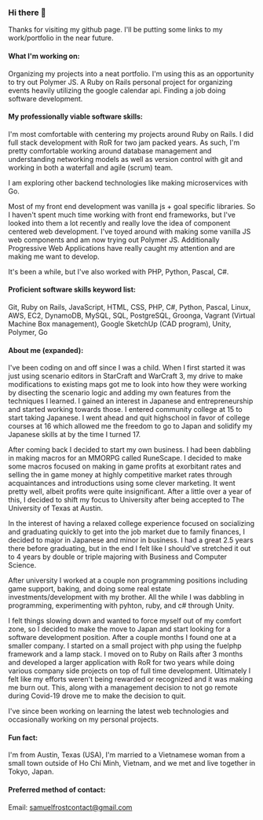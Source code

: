 ### Hi there 👋
Thanks for visiting my github page. I'll be putting some links to my work/portfolio in the near future.

#### What I'm working on:
Organizing my projects into a neat portfolio. I'm using this as an opportunity to try out Polymer JS.
A Ruby on Rails personal project for organizing events heavily utilizing the google calendar api.
Finding a job doing software development.

#### My professionally viable software skills:
I'm most comfortable with centering my projects around Ruby on Rails. I did full stack development with RoR for two jam packed years. As such, I'm pretty comfortable working around database management and understanding networking models as well as version control with git and working in both a waterfall and agile (scrum) team.

I am exploring other backend technologies like making microservices with Go.

Most of my front end development was vanilla js + goal specific libraries. So I haven't spent much time working with front end frameworks, but I've looked into them a lot recently and really love the idea of component centered web development. I've toyed around with making some vanilla JS web components and am now trying out Polymer JS. Additionally Progressive Web Applications have really caught my attention and are making me want to develop.

It's been a while, but I've also worked with PHP, Python, Pascal, C#.

#### Proficient software skills keyword list:
Git, Ruby on Rails, JavaScript, HTML, CSS, PHP, C#, Python, Pascal, Linux, AWS, EC2, DynamoDB, MySQL, SQL, PostgreSQL, Groonga, Vagrant (Virtual Machine Box management), Google SketchUp (CAD program), Unity, Polymer, Go

#### About me (expanded):

I've been coding on and off since I was a child. When I first started it was just using scenario editors in StarCraft and WarCraft 3, my drive to make modifications to existing maps got me to look into how they were working by disecting the scenario logic and adding my own features from the techniques I learned. I gained an interest in Japanese and entrepreneurship and started working towards those. I entered community college at 15 to start taking Japanese. I went ahead and quit highschool in favor of college courses at 16 which allowed me the freedom to go to Japan and solidify my Japanese skills at by the time I turned 17.

After coming back I decided to start my own business. I had been dabbling in making macros for an MMORPG called RuneScape. I decided to make some macros focused on making in game profits at exorbitant rates and selling the in game money at highly competitive market rates through acquaintances and introductions using some clever marketing. It went pretty well, albeit profits were quite insignificant. After a little over a year of this, I decided to shift my focus to University after being accepted to The University of Texas at Austin.

In the interest of having a relaxed college experience focused on socializing and graduating quickly to get into the job market due to family finances, I decided to major in Japanese and minor in business. I had a great 2.5 years there before graduating, but in the end I felt like I should've stretched it out to 4 years by double or triple majoring with Business and Computer Science.

After university I worked at a couple non programming positions including game support, baking, and doing some real estate investments/development with my brother. All the while I was dabbling in programming, experimenting with pyhton, ruby, and c# through Unity.

I felt things slowing down and wanted to force myself out of my comfort zone, so I decided to make the move to Japan and start looking for a software development position. After a couple months I found one at a smaller company. I started on a small project with php using the fuelphp framework and a lamp stack. I moved on to Ruby on Rails after 3 months and developed a larger application with RoR for two years while doing various company side projects on top of full time development. Ultimately I felt like my efforts weren't being rewarded or recognized and it was making me burn out. This, along with a management decision to not go remote during Covid-19 drove me to make the decision to quit.

I've since been working on learning the latest web technologies and occasionally working on my personal projects.

#### Fun fact:
I'm from Austin, Texas (USA), I'm married to a Vietnamese woman from a small town outside of Ho Chi Minh, Vietnam, and we met and live together in Tokyo, Japan.

#### Preferred method of contact:
Email: samuelfrostcontact@gmail.com